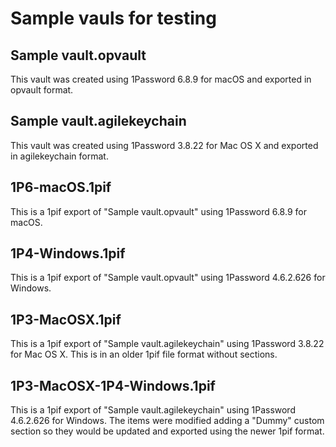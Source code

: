 # Sample vauls for testing

## Sample vault.opvault

This vault was created using 1Password 6.8.9 for macOS and exported in opvault format.

## Sample vault.agilekeychain

This vault was created using 1Password 3.8.22 for Mac OS X and exported in agilekeychain format.

## 1P6-macOS.1pif

This is a 1pif export of "Sample vault.opvault" using 1Password 6.8.9 for macOS.

## 1P4-Windows.1pif

This is a 1pif export of "Sample vault.opvault" using 1Password 4.6.2.626 for Windows.

## 1P3-MacOSX.1pif

This is a 1pif export of "Sample vault.agilekeychain" using 1Password 3.8.22 for Mac OS X. This is in an older 1pif file format without sections.

## 1P3-MacOSX-1P4-Windows.1pif

This is a 1pif export of "Sample vault.agilekeychain" using 1Password 4.6.2.626 for Windows. The items were modified adding a "Dummy" custom section so they would be updated and exported using the newer 1pif format.
